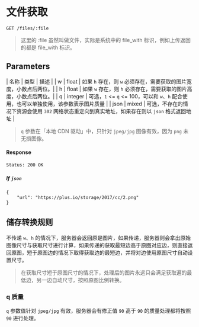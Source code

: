 # 文件获取

```
GET /files/:file
```

> 这里的 :file 虽然叫做文件，实际是系统中的 file_with 标识，例如上传返回的都是 file_with 标识。

## Parameters

| 名称 | 类型 | 描述 |
| w | float | 如果 `h` 存在，则 `w` 必须存在，需要获取的图片宽度，小数点后两位。|
| h | float | 如果 `w` 存在，则 `h` 必须存在，需要获取的图片高度，小数点后两位。|
| q | integer | 可选，`1` <= `q` <= 100，可以和 `w`、`h` 配合使用，也可以单独使用，该参数表示图片质量 |
| json | mixed | 可选，不存在的情况下资源会使用 `302` 网络状态重定向到真实地址，如果存在则以 `json` 格式返回地址 |

> `q` 参数在「本地 CDN 驱动」中，只针对 `jpeg/jpg` 图像有效，因为 `png` 未无损图像。

#### Response

```
Status: 200 OK
```

##### If `json`

```
{
    "url": "https://plus.io/storage/2017/cc/2.png"
}
```

## 储存转换规则

不传递 `w`、`h` 的情况下，服务器会返回原是图片，如果传递，服务器则会拿出原始图像尺寸与获取尺寸进行计算，如果传递的获取最短边高于原图对应边，则直接返回原图，短于原图边的情况下取得获取边的最短边，并将对边使用原图尺寸自动设置尺寸。

> 在获取尺寸短于原图尺寸的情况下，处理后的图片永远只会满足获取遍的最低边，另一边自动尺寸，按照原图比例转换。

### q 质量

`q` 参数值针对 `jpeg/jpg` 有效，服务器会有修正值 `90` 高于 `90` 的质量处理都将按照 `90` 进行处理。
 
